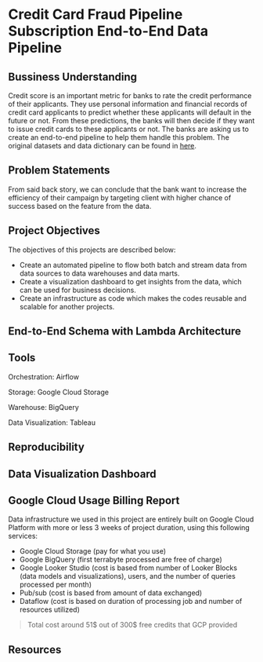# Credit Card Fraud Pipeline Subscription End-to-End Data Pipeline

## Bussiness Understanding

Credit score is an important metric for banks to rate the credit performance of their applicants. 
They use personal information and financial records of credit card applicants to predict whether these applicants will default in the future or not. 
From these predictions, the banks will then decide if they want to issue credit cards to these applicants or not. 
The banks are asking us to create an end-to-end pipeline to help them handle this problem. 
The original datasets and data dictionary can be found in [here](https://www.kaggle.com/datasets/rikdifos/credit-card-approval-prediction).

## Problem Statements

From said back story, we can conclude that the bank want to increase the efficiency of their campaign by targeting client with higher chance of success based on the feature from the data.

## Project Objectives
The objectives of this projects are described below:
- Create an automated pipeline to flow both batch and stream data from data sources to data warehouses and data marts.
- Create a visualization dashboard to get insights from the data, which can be used for business decisions.
- Create an infrastructure as code which makes the codes reusable and scalable for another projects.

## End-to-End Schema with Lambda Architecture

## Tools
Orchestration: Airflow

Storage: Google Cloud Storage

Warehouse: BigQuery

Data Visualization: Tableau

## Reproducibility

## Data Visualization Dashboard

## Google Cloud Usage Billing Report
Data infrastructure we used in this project are entirely built on Google Cloud Platform with more or less 3 weeks of project duration, 
using this following services:
- Google Cloud Storage (pay for what you use)
- Google BigQuery (first terrabyte processed are free of charge)
- Google Looker Studio (cost is based from number of Looker Blocks (data models and visualizations), users, and the number of queries processed per month)
- Pub/sub (cost is based from amount of data exchanged)
- Dataflow (cost is based on duration of processing job and number of resources utilized)
> Total cost around 51$ out of 300$ free credits that GCP provided

## Resources

